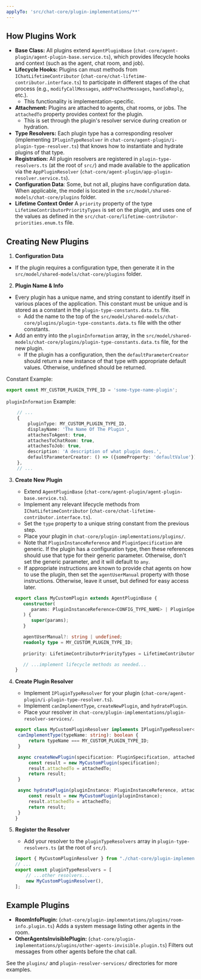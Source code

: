 ```yaml
---
applyTo: 'src/chat-core/plugin-implementations/**'
---
```


## How Plugins Work

- **Base Class:** All plugins extend `AgentPluginBase` (`chat-core/agent-plugin/agent-plugin-base.service.ts`), which provides lifecycle hooks and context (such as the agent, chat room, and job).
- **Lifecycle Hooks:** Plugins can must  methods from `IChatLifetimeContributor` (`chat-core/chat-lifetime-contributor.interface.ts`) to participate in different stages of the chat process (e.g., `modifyCallMessages`, `addPreChatMessages`, `handleReply`, etc.).
  - This functionality is implementation-specific.
- **Attachment:** Plugins are attached to agents, chat rooms, or jobs. The `attachedTo` property provides context for the plugin.
  - This is set through the plugin's resolver service during creation or hydration.
- **Type Resolvers:** Each plugin type has a corresponding resolver (implementing `IPluginTypeResolver` in `chat-core/agent-plugin/i-plugin-type-resolver.ts`) that knows how to instantiate and hydrate plugins of that type.
- **Registration:** All plugin resolvers are registered in `plugin-type-resolvers.ts` (at the root of `src/`) and made available to the application via the `AppPluginResolver` (`chat-core/agent-plugin/app-plugin-resolver.service.ts`).
- **Configuration Data**: Some, but not all, plugins have configuration data.  When applicable, the model is located in the `src/model/shared-models/chat-core/plugins` folder.
- **Lifetime Context Order** A `priority` property of the type `LifetimeContributorPriorityTypes` is set on the plugin, and uses one of the values as defined in the `src/chat-core/lifetime-contributor-priorities.enum.ts` file.


## Creating New Plugins

1. **Configuration Data**
  - If the plugin requires a configuration type, then generate it in the `src/model/shared-models/chat-core/plugins` folder.

2.  **Plugin Name & Info**
  - Every plugin has a unique name, and string constant to identify itself in various places of the application.  This constant must be unique and is stored as a constant in the `plugin-type-constants.data.ts` file.
    - Add the name to the top of the `src/model/shared-models/chat-core/plugins/plugin-type-constants.data.ts` file with the other constants.
  - Add an entry into the `pluginInformation` array, in the `src/model/shared-models/chat-core/plugins/plugin-type-constants.data.ts` file, for the new plugin.
    - If the plugin has a configuration, then the `defaultParameterCreator` should return a new instance of that type with appropriate default values.  Otherwise, undefined should be returned.

Constant Example:
```typescript
export const MY_CUSTOM_PLUGIN_TYPE_ID = 'some-type-name-plugin';
```

`pluginInformation` Example:
```typescript
    // ...
    {
        pluginType: MY_CUSTOM_PLUGIN_TYPE_ID,
        displayName: 'The Name Of The Plugin',
        attachesToAgent: true,
        attachesToChatRoom: true,
        attachesToJob: true,
        description: 'A description of what plugin does.',
        defaultParameterCreator: () => ({someProperty: 'defaultValue'})
    },
    // ...
```

3. **Create New Plugin**
   - Extend `AgentPluginBase` (`chat-core/agent-plugin/agent-plugin-base.service.ts`).
   - Implement any relevant lifecycle methods from `IChatLifetimeContributor` (`chat-core/chat-lifetime-contributor.interface.ts`).
   - Set the `type` property to a unique string constant from the previous step.
   - Place your plugin in `chat-core/plugin-implementations/plugins/`.
   - Note that `PluginInstanceReference` and `PluginSpecification` are generic.  If the plugin has a configuration type, then these references should use that type for their generic parameter.  Otherwise, don't set the generic parameter, and it will default to `any`.
   - If appropriate instructions are known to provide chat agents on how to use the plugin, then set the `agentUserManual` property with those instructions.  Otherwise, leave it unset, but defined for easy access later.

   ```typescript
   export class MyCustomPlugin extends AgentPluginBase {
      constructor(
         params: PluginInstanceReference<CONFIG_TYPE_NAME> | PluginSpecification<CONFIG_TYPE_NAME>
      ) {
         super(params);
      }
   
      agentUserManual?: string | undefined;
      readonly type = MY_CUSTOM_PLUGIN_TYPE_ID;
      
      priority: LifetimeContributorPriorityTypes = LifetimeContributorPriorityTypes.Normal;

      // ...implement lifecycle methods as needed...
   }
   ```

4. **Create Plugin Resolver**
   - Implement `IPluginTypeResolver` for your plugin (`chat-core/agent-plugin/i-plugin-type-resolver.ts`).
   - Implement `canImplementType`, `createNewPlugin`, and `hydratePlugin`.
   - Place your resolver in `chat-core/plugin-implementations/plugin-resolver-services/`.

   ```typescript
   export class MyCustomPluginResolver implements IPluginTypeResolver<MyCustomPlugin> {    
    canImplementType(typeName: string): boolean {
        return typeName === MY_CUSTOM_PLUGIN_TYPE_ID;
    }

    async createNewPlugin(specification: PluginSpecification, attachedTo: PluginAttachmentTarget): Promise<MyCustomPlugin> {
        const result = new MyCustomPlugin(specification);
        result.attachedTo = attachedTo;
        return result;
    }

    async hydratePlugin(pluginInstance: PluginInstanceReference, attachedTo: PluginAttachmentTarget): Promise<MyCustomPlugin> {
        const result = new MyCustomPlugin(pluginInstance);
        result.attachedTo = attachedTo;
        return result;
    }
   }
   ```
   
5. **Register the Resolver**
   - Add your resolver to the `pluginTypeResolvers` array in `plugin-type-resolvers.ts` (at the root of `src/`).

   ```typescript
   import { MyCustomPluginResolver } from "./chat-core/plugin-implementations/plugin-resolver-services/my-custom-plugin-resolver";
   // ...
   export const pluginTypeResolvers = [
       // ...other resolvers...
       new MyCustomPluginResolver(),
   ];
   ```

## Example Plugins

- **RoomInfoPlugin:** (`chat-core/plugin-implementations/plugins/room-info.plugin.ts`) Adds a system message listing other agents in the room.
- **OtherAgentsInvisiblePlugin:** (`chat-core/plugin-implementations/plugins/other-agents-invisible.plugin.ts`) Filters out messages from other agents before the chat call.

See the `plugins/` and `plugin-resolver-services/` directories for more examples.
